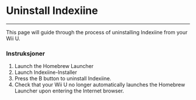 # Uninstall Indexiine
---
This page will guide through the process of uninstalling Indexiine from your Wii U.

### Instruksjoner

1. Launch the Homebrew Launcher
1. Launch Indexiine-Installer
1. Press the B button to uninstall Indexiine.
1. Check that your Wii U no longer automatically launches the Homebrew Launcher upon entering the Internet browser.
